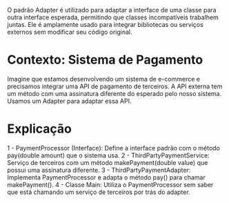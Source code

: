 O padrão Adapter é utilizado para adaptar a interface de uma classe para outra interface esperada, permitindo que 
classes incompatíveis trabalhem juntas. Ele é amplamente usado para integrar bibliotecas ou serviços externos sem modificar seu código original.

# Contexto: Sistema de Pagamento
Imagine que estamos desenvolvendo um sistema de e-commerce e precisamos integrar uma API de pagamento de terceiros. A API externa tem um método com uma assinatura diferente do esperado pelo nosso sistema. Usamos um Adapter para adaptar essa API.

# Explicação
1 - PaymentProcessor (Interface): Define a interface padrão com o método pay(double amount) que o sistema usa.
2 - ThirdPartyPaymentService: Serviço de terceiros com um método makePayment(double value) que possui uma assinatura diferente.
3 - ThirdPartyPaymentAdapter: Implementa PaymentProcessor e adapta o método pay() para chamar makePayment().
4 - Classe Main: Utiliza o PaymentProcessor sem saber que está chamando um serviço de terceiros por trás do adapter.
